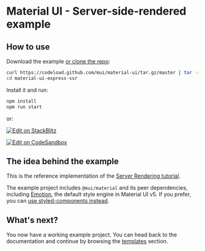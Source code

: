 # Material UI - Server-side-rendered example

## How to use

Download the example [or clone the repo](https://github.com/mui/material-ui):

<!-- #default-branch-switch -->

```bash
curl https://codeload.github.com/mui/material-ui/tar.gz/master | tar -xz --strip=2  material-ui-master/examples/material-ui-express-ssr
cd material-ui-express-ssr
```

Install it and run:

```bash
npm install
npm run start
```

or:

<!-- #default-branch-switch -->

[![Edit on StackBlitz](https://developer.stackblitz.com/img/open_in_stackblitz.svg)](https://stackblitz.com/github/mui/material-ui/tree/master/examples/material-ui-express-ssr)

[![Edit on CodeSandbox](https://codesandbox.io/static/img/play-codesandbox.svg)](https://codesandbox.io/s/github/mui/material-ui/tree/master/examples/material-ui-express-ssr)

## The idea behind the example

This is the reference implementation of the [Server Rendering tutorial](https://mui.com/material-ui/guides/server-rendering/).

The example project includes `@mui/material` and its peer dependencies, including [Emotion](https://emotion.sh/docs/introduction), the default style engine in Material UI v5.
If you prefer, you can [use styled-components instead](https://mui.com/material-ui/guides/interoperability/#styled-components).

## What's next?

<!-- #default-branch-switch -->

You now have a working example project.
You can head back to the documentation and continue by browsing the [templates](https://mui.com/material-ui/getting-started/templates/) section.

